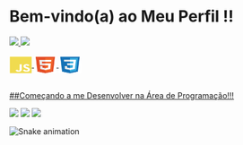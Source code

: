 # Bem-vindo(a) ao Meu Perfil !!

 <div>
   <a href="https://github.com/caolsilva-oliveira">
   <img height="180em" src="https://github-readme-stats.vercel.app/api?username=carolsilva-oliveira&show_icons=true&theme=tokyonight&include_all_commits=true&count_private=true"/>
   <img height="180em" src="https://github-readme-stats.vercel.app/api/top-langs/?username=carolsilva-oliveira&layout=compact&langs_count=6&theme=gruvbox"/>

</div>
<div style="display: inline_block"><br>
  <img align="center" alt="Js" height="30" width="40" src="https://raw.githubusercontent.com/devicons/devicon/master/icons/javascript/javascript-plain.svg">
  <img align="center" alt="HTML" height="30" width="40" src="https://raw.githubusercontent.com/devicons/devicon/master/icons/html5/html5-original.svg">
  <img align="center" alt="CSS" height="30" width="40" src="https://raw.githubusercontent.com/devicons/devicon/master/icons/css3/css3-original.svg">
</div>
 
 <br>
 
  ##Começando a me Desenvolver na Área de Programação!!!
 
<div> 
  
     
  <a href="https://discord.gg/Ana Carolina#3099" target="_blank"><img src="https://img.shields.io/badge/Discord-7289DA?style=for-the-badge&logo=discord&logoColor=white" target="_blank"></a> 
  <a href = "mailto:aninha_fan@hotmail.com"><img src="https://img.shields.io/badge/-Gmail-%23333?style=for-the-badge&logo=gmail&logoColor=white" target="_blank"></a>
  <a href="https://www.linkedin.com/in/ana-carolina-30838b140/" target="_blank"><img src="https://img.shields.io/badge/-LinkedIn-%230077B5?style=for-the-badge&logo=linkedin&logoColor=white" target="_blank"></a> 
 
  ![Snake animation](https://github.com/carolsilva-oliveira/carolsilva-oliveira/blob/output/github-contribution-grid-snake.svg)

</div>
